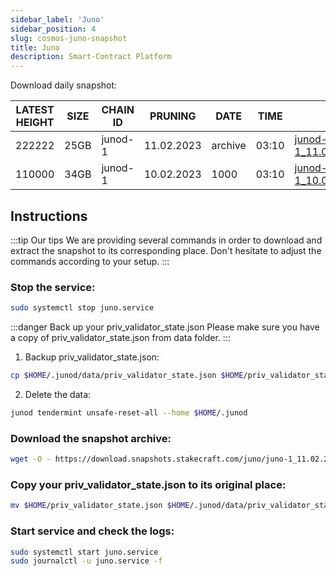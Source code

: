 ```yaml
---
sidebar_label: 'Juno'
sidebar_position: 4
slug: cosmos-juno-snapshot
title: Juno
description: Smart-Contract Platform
---
```


Download daily snapshot:

| LATEST HEIGHT | SIZE | CHAIN ID | PRUNING | DATE | TIME | LINK |
| ----------- | ----------- | ----------- | ----------- | ----------- | ----------- | ----------- |
| 222222 | 25GB | junod-1 | 11.02.2023 | archive | 03:10 | [junod-1_11.02.2023.tar](https://download.snapshots.stakecraft.com/junod/junod-1_11.02.2023.tar.gz) |
| 110000 | 34GB | junod-1 | 10.02.2023 | 1000 | 03:10 | [junod-1_10.02.2023.tar](https://download.snapshots.stakecraft.com/junod/junod-1_10.02.2023.tar.gz) |


## Instructions
:::tip Our tips
We are providing several commands in order to download and extract the snapshot to its corresponding place. Don't hesitate to adjust the commands according to your setup.
:::

### Stop the service:

```bash
sudo systemctl stop juno.service
```

:::danger Back up your priv_validator_state.json
Please make sure you have a copy of priv_validator_state.json from data folder. 
:::

1. Backup priv_validator_state.json:
```bash
cp $HOME/.junod/data/priv_validator_state.json $HOME/priv_validator_state.json
```

2. Delete the data:
```bash
junod tendermint unsafe-reset-all --home $HOME/.junod
```

### Download the snapshot archive:

```bash
wget -O - https://download.snapshots.stakecraft.com/juno/juno-1_11.02.2023.tar.gz | tar -xzvf -C ~/.junod/data/
```

### Copy your priv_validator_state.json to its original place:
```bash
mv $HOME/priv_validator_state.json $HOME/.junod/data/priv_validator_state.json
```

### Start service and check the logs:

```bash
sudo systemctl start juno.service
sudo journalctl -u juno.service -f
```